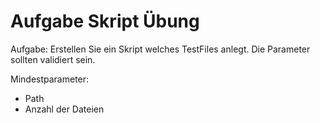 # Aufgabe Skript Übung

Aufgabe:
Erstellen Sie ein Skript welches TestFiles anlegt. Die Parameter sollten validiert sein.

Mindestparameter:
- Path
- Anzahl der Dateien

